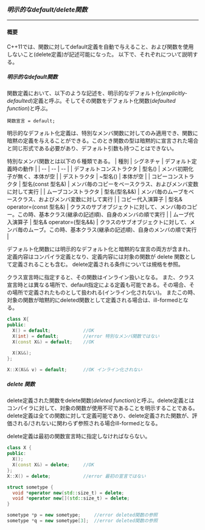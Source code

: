 ### *明示的なdefault/delete関数*
---
#### 概要
C++11では、関数に対してdefault定義を自動で与えること、および関数を使用しないこと(delete定義)が記述可能になった。
以下で、それぞれについて説明する。

##### 明示的なdefault関数
関数定義において、以下のような記述を、明示的なデフォルト化(*explicitly-defaulted*)定義と呼ぶ。そしてその関数をデフォルト化関数(*defaulted function*)と呼ぶ。

`関数宣言 = default;`

明示的なデフォルト化定義は、特別なメンバ関数に対してのみ適用でき、関数に暗黙の定義を与えることができる。このとき関数の型は暗黙的に宣言された場合と同じ形式である必要があり、デフォルト引数も持つことはできない。

特別なメンバ関数とは以下の６種類である。
| 種別 | シグネチャ | デフォルト定義時の動作 |
| -- | -- | -- |
| デフォルトコンストラクタ | 型名() | メンバ初期化子が無く、本体が空 |
| デストラクタ | ~型名() | 本体が空 |
| コピーコンストラクタ | 型名(const 型名&) | メンバ毎のコピーをベースクラス、およびメンバ変数に対して実行 |
| ムーブコンストラクタ | 型名(型名&&) | メンバ毎のムーブをベースクラス、およびメンバ変数に対して実行 |
| コピー代入演算子 | 型名& operator=(const 型名&) | クラスのサブオブジェクトに対して、メンバ毎のコピー。この時、基本クラス(継承の記述順)、自身のメンバの順で実行 |
| ムーブ代入演算子 | 型名& operator=(型名&&) | クラスのサブオブジェクトに対して、メンバ毎のムーブ。この時、基本クラス(継承の記述順)、自身のメンバの順で実行 |

デフォルト化関数には明示的なデフォルト化と暗黙的な宣言の両方が含まれ、定義内容はコンパイラ定義となり、定義内容には対象の関数が delete 関数として定義されることも含む。
delete定義される条件については規格を参照。

クラス宣言時に指定すると、その関数はインライン扱いとなる。
また、クラス宣言時とは異なる場所で、default指定による定義も可能である。その場合、その場所で定義されたものとして扱われる(インライン化されない)。
またこの時、対象の関数が暗黙的にdeleted関数として定義される場合は、ill-formedとなる。

```c++
class X{
public:
  X() = default;            //OK
  X(int) = default;         //error 特別なメンバ関数ではない
  X(const X&) = default;    //OK

  X(X&&);
};

X::X(X&& v) = default;      //OK インライン化されない
```

##### delete 関数
delete定義された関数をdelete関数(*deleted function*)と呼ぶ。delete定義とはコンパイラに対して、対象の関数が使用不可であることを明示することである。
delete定義は全ての関数に対して定義可能であり、delete定義された関数が、評価される/されないに関わらず参照される場合ill-formedとなる。

delete定義は最初の関数宣言時に指定しなければならない。

```c++
class X {
public:
  X();
  X(const X&) = delete;     //OK
};
X::X() = delete;            //error 最初の宣言ではない

struct sometype {
  void *operator new(std::size_t) = delete;
  void *operator new[](std::size_t) = delete;
}

sometype *p = new sometype;     //error deleted関数の参照
sometype *q = new sometype[3];  //error deleted関数の参照
```

